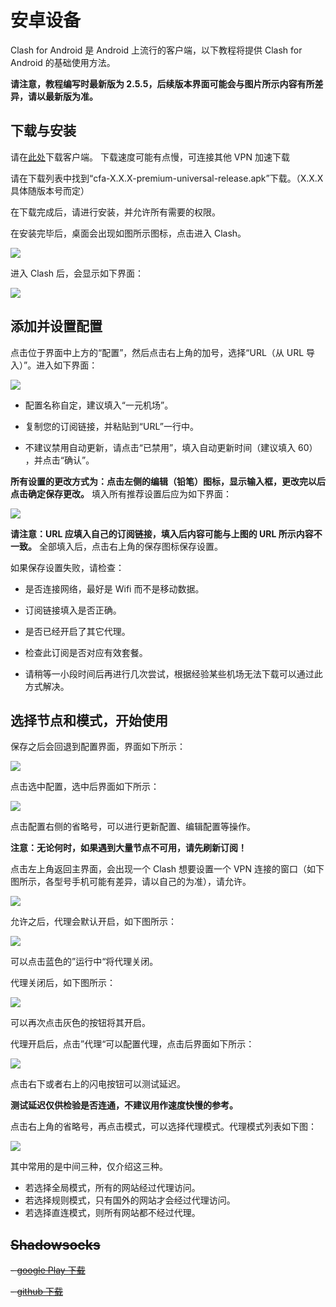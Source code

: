 # 安卓设备

Clash for Android 是 Android 上流行的客户端，以下教程将提供 Clash for Android 的基础使用方法。

<b>请注意，教程编写时最新版为 2.5.5，后续版本界面可能会与图片所示内容有所差异，请以最新版为准。</b>

## 下载与安装

请在[此处](https://github.com/Kr328/ClashForAndroid/releases/)下载客户端。 下载速度可能有点慢，可连接其他 VPN 加速下载

请在下载列表中找到“cfa-X.X.X-premium-universal-release.apk”下载。（X.X.X 具体随版本号而定）

在下载完成后，请进行安装，并允许所有需要的权限。

在安装完毕后，桌面会出现如图所示图标，点击进入 Clash。

![](./images/clash.webp)

进入 Clash 后，会显示如下界面：

![](./images/clash2.webp)

## 添加并设置配置

点击位于界面中上方的“配置”，然后点击右上角的加号，选择“URL（从 URL 导入）”。进入如下界面：

![](./images/clash3.webp)

- 配置名称自定，建议填入“一元机场”。

- 复制您的订阅链接，并粘贴到“URL”一行中。

- 不建议禁用自动更新，请点击“已禁用”，填入自动更新时间（建议填入 60） ，并点击“确认”。

<b>所有设置的更改方式为：点击左侧的编辑（铅笔）图标，显示输入框，更改完以后点击确定保存更改。</b>
填入所有推荐设置后应为如下界面：

![](./images/clash4.webp)

<b>请注意：URL 应填入自己的订阅链接，填入后内容可能与上图的 URL 所示内容不一致。</b>
全部填入后，点击右上角的保存图标保存设置。

如果保存设置失败，请检查：

- 是否连接网络，最好是 Wifi 而不是移动数据。

- 订阅链接填入是否正确。

- 是否已经开启了其它代理。

- 检查此订阅是否对应有效套餐。

- 请稍等一小段时间后再进行几次尝试，根据经验某些机场无法下载可以通过此方式解决。

## 选择节点和模式，开始使用

保存之后会回退到配置界面，界面如下所示：

![](./images/clash5.webp)

点击选中配置，选中后界面如下所示：

![](./images/clash6.webp)

点击配置右侧的省略号，可以进行更新配置、编辑配置等操作。

<b>注意：无论何时，如果遇到大量节点不可用，请先刷新订阅！</b>

点击左上角返回主界面，会出现一个 Clash 想要设置一个 VPN 连接的窗口（如下图所示，各型号手机可能有差异，请以自己的为准），请允许。

![](./images/clash7.webp)

允许之后，代理会默认开启，如下图所示：

![](./images/clash8.webp)

可以点击蓝色的”运行中“将代理关闭。

代理关闭后，如下图所示：

![](./images/clash9.webp)

可以再次点击灰色的按钮将其开启。

代理开启后，点击”代理“可以配置代理，点击后界面如下所示：

![](./images/clash10.webp)

点击右下或者右上的闪电按钮可以测试延迟。

<b>测试延迟仅供检验是否连通，不建议用作速度快慢的参考。</b>

点击右上角的省略号，再点击模式，可以选择代理模式。代理模式列表如下图：

![](./images/clash11.webp)

其中常用的是中间三种，仅介绍这三种。

- 若选择全局模式，所有的网站经过代理访问。
- 若选择规则模式，只有国外的网站才会经过代理访问。
- 若选择直连模式，则所有网站都不经过代理。

## ~~Shadowsocks~~

~~- [google Play 下载](https://play.google.com/store/apps/details?id=com.github.shadowsocks&hl=en&gl=US&pli=1)~~

~~- [github 下载](https://github.com/shadowsocks/shadowsocks-android/releases)~~

